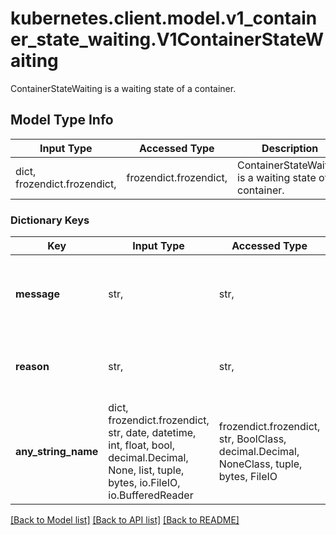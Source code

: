 # kubernetes.client.model.v1_container_state_waiting.V1ContainerStateWaiting

ContainerStateWaiting is a waiting state of a container.

## Model Type Info
Input Type | Accessed Type | Description | Notes
------------ | ------------- | ------------- | -------------
dict, frozendict.frozendict,  | frozendict.frozendict,  | ContainerStateWaiting is a waiting state of a container. | 

### Dictionary Keys
Key | Input Type | Accessed Type | Description | Notes
------------ | ------------- | ------------- | ------------- | -------------
**message** | str,  | str,  | Message regarding why the container is not yet running. | [optional] 
**reason** | str,  | str,  | (brief) reason the container is not yet running. | [optional] 
**any_string_name** | dict, frozendict.frozendict, str, date, datetime, int, float, bool, decimal.Decimal, None, list, tuple, bytes, io.FileIO, io.BufferedReader | frozendict.frozendict, str, BoolClass, decimal.Decimal, NoneClass, tuple, bytes, FileIO | any string name can be used but the value must be the correct type | [optional]

[[Back to Model list]](../../README.md#documentation-for-models) [[Back to API list]](../../README.md#documentation-for-api-endpoints) [[Back to README]](../../README.md)

